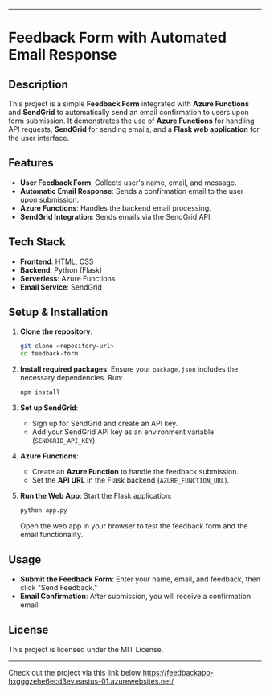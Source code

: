 
---

# Feedback Form with Automated Email Response

## Description

This project is a simple **Feedback Form** integrated with **Azure Functions** and **SendGrid** to automatically send an email confirmation to users upon form submission. It demonstrates the use of **Azure Functions** for handling API requests, **SendGrid** for sending emails, and a **Flask web application** for the user interface.

## Features

* **User Feedback Form**: Collects user's name, email, and message.
* **Automatic Email Response**: Sends a confirmation email to the user upon submission.
* **Azure Functions**: Handles the backend email processing.
* **SendGrid Integration**: Sends emails via the SendGrid API.

## Tech Stack

* **Frontend**: HTML, CSS
* **Backend**: Python (Flask)
* **Serverless**: Azure Functions
* **Email Service**: SendGrid

## Setup & Installation

1. **Clone the repository**:

   ```bash
   git clone <repository-url>
   cd feedback-form
   ```

2. **Install required packages**:
   Ensure your `package.json` includes the necessary dependencies. Run:

   ```bash
   npm install
   ```

3. **Set up SendGrid**:

   * Sign up for SendGrid and create an API key.
   * Add your SendGrid API key as an environment variable (`SENDGRID_API_KEY`).

4. **Azure Functions**:

   * Create an **Azure Function** to handle the feedback submission.
   * Set the **API URL** in the Flask backend (`AZURE_FUNCTION_URL`).

5. **Run the Web App**:
   Start the Flask application:

   ```bash
   python app.py
   ```

   Open the web app in your browser to test the feedback form and the email functionality.

## Usage

* **Submit the Feedback Form**: Enter your name, email, and feedback, then click "Send Feedback."
* **Email Confirmation**: After submission, you will receive a confirmation email.

## License

This project is licensed under the MIT License.

---

Check out the project via this link below
https://feedbackapp-hxgggzehe6ecd3ev.eastus-01.azurewebsites.net/


